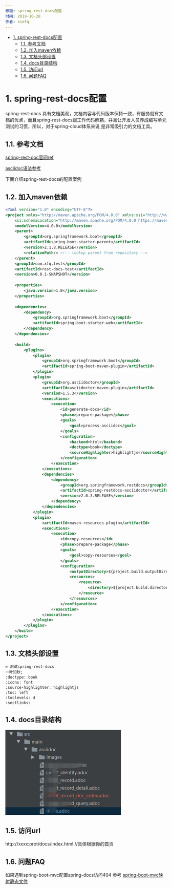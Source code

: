 ```yaml
---
标题: spring-rest-docs配置
时间: 2019-10-28
作者: xiefq
---
```


<!-- TOC -->

- [1. spring-rest-docs配置](#1-spring-rest-docs配置)
    - [1.1. 参考文档](#11-参考文档)
    - [1.2. 加入maven依赖](#12-加入maven依赖)
    - [1.3. 文档头部设置](#13-文档头部设置)
    - [1.4. docs目录结构](#14-docs目录结构)
    - [1.5. 访问url](#15-访问url)
    - [1.6. 问题FAQ](#16-问题faq)

<!-- /TOC -->

# 1. spring-rest-docs配置
spring-rest-docs 具有文档美观，文档内容与代码版本保持一致，有服务就有文档的优点，而且spring-rest-docs跟工作代码解耦，并且让开发人员养成编写单元测试的习惯，所以，对于spring-cloud体系来说
是非常吸引力的文档工具。

## 1.1. 参考文档
[spring-rest-doc官网ref](https://docs.spring.io/spring-restdocs/docs/2.0.3.RELEASE/reference/html5/)

[asciidoc语法参考](https://asciidoctor.org/docs/user-manual)

下面介绍spring-rest-docs的配置案例

## 1.2. 加入maven依赖
```xml
<?xml version="1.0" encoding="UTF-8"?>
<project xmlns="http://maven.apache.org/POM/4.0.0" xmlns:xsi="http://www.w3.org/2001/XMLSchema-instance"
	xsi:schemaLocation="http://maven.apache.org/POM/4.0.0 https://maven.apache.org/xsd/maven-4.0.0.xsd">
	<modelVersion>4.0.0</modelVersion>
	<parent>
		<groupId>org.springframework.boot</groupId>
		<artifactId>spring-boot-starter-parent</artifactId>
		<version>2.1.8.RELEASE</version>
		<relativePath/> <!-- lookup parent from repository -->
	</parent>
	<groupId>com.xfq.test</groupId>
	<artifactId>rest-docs-test</artifactId>
	<version>0.0.1-SNAPSHOT</version>

	<properties>
		<java.version>1.8</java.version>
	</properties>

	<dependencies>
		<dependency>
			<groupId>org.springframework.boot</groupId>
			<artifactId>spring-boot-starter-web</artifactId>
		</dependency>
	</dependencies>

	<build>
		<plugins>
			<plugin>
				<groupId>org.springframework.boot</groupId>
				<artifactId>spring-boot-maven-plugin</artifactId>
			</plugin>
			<plugin>
				<groupId>org.asciidoctor</groupId>
				<artifactId>asciidoctor-maven-plugin</artifactId>
				<version>1.5.3</version>
				<executions>
					<execution>
						<id>generate-docs</id>
						<phase>prepare-package</phase>
						<goals>
							<goal>process-asciidoc</goal>
						</goals>
						<configuration>
							<backend>html</backend>
							<doctype>book</doctype>
							<sourceHighlighter>highlightjs</sourceHighlighter>
						</configuration>
					</execution>
				</executions>
				<dependencies>
					<dependency>
						<groupId>org.springframework.restdocs</groupId>
						<artifactId>spring-restdocs-asciidoctor</artifactId>
						<version>2.0.3.RELEASE</version>
					</dependency>
				</dependencies>
			</plugin>
			<plugin>
				<artifactId>maven-resources-plugin</artifactId>
				<executions>
					<execution>
						<id>copy-resources</id>
						<phase>prepare-package</phase>
						<goals>
							<goal>copy-resources</goal>
						</goals>
						<configuration>
							<outputDirectory>${project.build.outputDirectory}/static/docs</outputDirectory>
							<resources>
								<resource>
									<directory>${project.build.directory}/generated-docs</directory>
								</resource>
							</resources>
						</configuration>
					</execution>
				</executions>
			</plugin>
		</plugins>
	</build>
</project>
```
## 1.3. 文档头部设置
```adoc
= 测试spring-rest-docs
一叶知秋;
:doctype: book
:icons: font
:source-highlighter: highlightjs
:toc: left
:toclevels: 4
:sectlinks:

```

## 1.4. docs目录结构
![spring-rest-docs文档结构](./imgs/1.png)

## 1.5. 访问url
http://xxxx:prot/docs/index.html //具体根据你的首页

## 1.6. 问题FAQ
如果遇到spring-boot-mvc配置spring-docs访问404 参考 [spring-boot-mvc映射静态文件](./spring-boot-mvc映射静态资源.md)